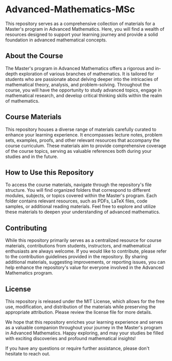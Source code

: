 # Advanced-Mathematics-MSc

This repository serves as a comprehensive collection of materials for a Master's program in Advanced Mathematics. Here, you will find a wealth of resources designed to support your learning journey and provide a solid foundation in advanced mathematical concepts.

## About the Course
The Master's program in Advanced Mathematics offers a rigorous and in-depth exploration of various branches of mathematics. It is tailored for students who are passionate about delving deeper into the intricacies of mathematical theory, analysis, and problem-solving. Throughout the course, you will have the opportunity to study advanced topics, engage in mathematical research, and develop critical thinking skills within the realm of mathematics.

## Course Materials
This repository houses a diverse range of materials carefully curated to enhance your learning experience. It encompasses lecture notes, problem sets, examples, proofs, and other relevant resources that accompany the course curriculum. These materials aim to provide comprehensive coverage of the course topics, serving as valuable references both during your studies and in the future.

## How to Use this Repository
To access the course materials, navigate through the repository's file structure. You will find organized folders that correspond to different modules, subjects, or topics covered within the Master's program. Each folder contains relevant resources, such as PDFs, LaTeX files, code samples, or additional reading materials. Feel free to explore and utilize these materials to deepen your understanding of advanced mathematics.

## Contributing
While this repository primarily serves as a centralized resource for course materials, contributions from students, instructors, and mathematical enthusiasts are always welcome. If you would like to contribute, please refer to the contribution guidelines provided in the repository. By sharing additional materials, suggesting improvements, or reporting issues, you can help enhance the repository's value for everyone involved in the Advanced Mathematics program.

## License
This repository is released under the MIT License, which allows for the free use, modification, and distribution of the materials while preserving the appropriate attribution. Please review the license file for more details.

We hope that this repository enriches your learning experience and serves as a valuable companion throughout your journey in the Master's program in Advanced Mathematics. Happy exploring, and may your studies be filled with exciting discoveries and profound mathematical insights!

If you have any questions or require further assistance, please don't hesitate to reach out.
